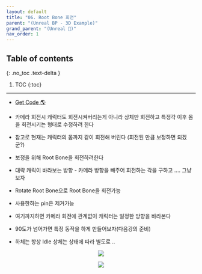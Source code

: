 ```yaml
---
layout: default
title: "06. Root Bone 회전"
parent: "(Unreal BP - 3D Example)"
grand_parent: "(Unreal 🚀)"
nav_order: 1
---
```


## Table of contents
{: .no_toc .text-delta }

1. TOC
{:toc}

---

* [Get Code 🌎](https://github.com/Arthur880708/Unreal_Blueprint_2/tree/7)

* 카메라 회전시 캐릭터도 회전시켜버리는게 아니라 상체만 회전하고 특정각 이후 몸을 회전시키는 형태로 수정하려 한다
* 참고로 현재는 캐릭터의 몸까지 같이 회전해 버린다 (회전된 만큼 보정하면 되겠군?)
* 보정을 위해 Root Bone을 회전하려한다
* 대략 캐릭이 바라보는 방향 - 카메라 방향을 빼주어 회전하는 각을 구하고 .... 그냥 보자

* Rotate Root Bone으로 Root Bone을 회전가능
* 사용한하는 pin은 제거가능
* 여기까지하면 카메라 회전에 관계없이 캐릭터는 일정한 방향을 바라본다

* 90도가 넘어가면 특정 동작을 하게 만들어보자(다음강의 준비)
* 하체는 항상 Idle 상체는 상태에 따라 별도로 ..

<p align="center">
  <img src="https://taehyungs-programming-blog.github.io/blog/assets/images/unreal/bp-3/bp3-6-1.png"/>
</p>

<p align="center">
  <img src="https://taehyungs-programming-blog.github.io/blog/assets/images/unreal/bp-3/bp3-6-2.png"/>
</p>